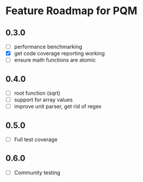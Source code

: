 Feature Roadmap for PQM
================================================================================

0.3.0
--------------------------------------------------------------------------------
- [ ] performance benchmarking
- [x] get code coverage reporting working
- [ ] ensure math functions are atomic

0.4.0
--------------------------------------------------------------------------------
- [ ] root function (sqrt)
- [ ] support for array values
- [ ] improve unit parser, get rid of regex

0.5.0
--------------------------------------------------------------------------------
- [ ] Full test coverage

0.6.0
--------------------------------------------------------------------------------
- [ ] Community testing
